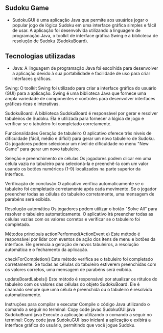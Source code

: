## Sudoku Game
* SudokuGUI é uma aplicação Java que permite aos usuários jogar o popular jogo de lógica Sudoku em uma interface gráfica simples e fácil de usar. A aplicação foi desenvolvida utilizando a linguagem de programação Java, o toolkit de interface gráfica Swing e a biblioteca de resolução de Sudoku (SudokuBoard).

## Tecnologias utilizadas
* Java: A linguagem de programação Java foi escolhida para desenvolver a aplicação devido à sua portabilidade e facilidade de uso para criar interfaces gráficas.

Swing: O toolkit Swing foi utilizado para criar a interface gráfica do usuário (GUI) para a aplicação. Swing é uma biblioteca Java que fornece uma ampla variedade de componentes e controles para desenvolver interfaces gráficas ricas e interativas.

SudokuBoard: A biblioteca SudokuBoard é responsável por gerar e resolver tabuleiros de Sudoku. Ela é utilizada para fornecer a lógica de jogo e verificar se o tabuleiro foi completado corretamente.

Funcionalidades
Geração de tabuleiro
O aplicativo oferece três níveis de dificuldade (fácil, médio e difícil) para gerar um novo tabuleiro de Sudoku. Os jogadores podem selecionar um nível de dificuldade no menu "New Game" para gerar um novo tabuleiro.

Seleção e preenchimento de células
Os jogadores podem clicar em uma célula vazia no tabuleiro para selecioná-la e preenchê-la com um valor usando os botões numéricos (1-9) localizados na parte superior da interface.

Verificação de conclusão
O aplicativo verifica automaticamente se o tabuleiro foi completado corretamente após cada movimento. Se o jogador preencher todas as células do tabuleiro corretamente, uma mensagem de parabéns será exibida.

Resolução automática
Os jogadores podem utilizar o botão "Solve All" para resolver o tabuleiro automaticamente. O aplicativo irá preencher todas as células vazias com os valores corretos e verificar se o tabuleiro foi completado.

Métodos principais
actionPerformed(ActionEvent e)
Este método é responsável por lidar com eventos de ação dos itens de menu e botões da interface. Ele gerencia a geração de novos tabuleiros, a resolução automática e o fechamento da aplicação.

checkForCompletion()
Este método verifica se o tabuleiro foi completado corretamente. Se todas as células do tabuleiro estiverem preenchidas com os valores corretos, uma mensagem de parabéns será exibida.

updateBoardLabels()
Este método é responsável por atualizar os rótulos do tabuleiro com os valores das células do objeto SudokuBoard. Ele é chamado sempre que uma célula é preenchida ou o tabuleiro é resolvido automaticamente.

Instruções para compilar e executar
Compile o código Java utilizando o comando a seguir no terminal:
Copy code
javac SudokuGUI.java SudokuBoard.java
Execute a aplicação utilizando o comando a seguir no terminal:
Copy code
java SudokuGUI
Isso iniciará a aplicação e exibirá a interface gráfica do usuário, permitindo que você jogue Sudoku.
